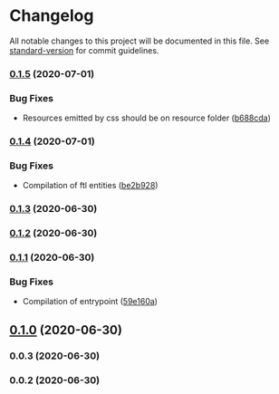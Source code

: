 # Changelog

All notable changes to this project will be documented in this file. See [standard-version](https://github.com/conventional-changelog/standard-version) for commit guidelines.

### [0.1.5](https://github.com/rhangai/node-keycloak-theme-builder/compare/v0.1.4...v0.1.5) (2020-07-01)


### Bug Fixes

* Resources emitted by css should be on resource folder ([b688cda](https://github.com/rhangai/node-keycloak-theme-builder/commit/b688cdaf408aecdee9eb00e910e6456bdfa87ee0))

### [0.1.4](https://github.com/rhangai/node-keycloak-theme-builder/compare/v0.1.3...v0.1.4) (2020-07-01)


### Bug Fixes

* Compilation of ftl entities ([be2b928](https://github.com/rhangai/node-keycloak-theme-builder/commit/be2b9285b00b8147d4fd114beea38dcda68d4cec))

### [0.1.3](https://github.com/rhangai/node-keycloak-theme-builder/compare/v0.1.2...v0.1.3) (2020-06-30)

### [0.1.2](https://github.com/rhangai/node-keycloak-theme-builder/compare/v0.1.1...v0.1.2) (2020-06-30)

### [0.1.1](https://github.com/rhangai/node-keycloak-theme-builder/compare/v0.1.0...v0.1.1) (2020-06-30)


### Bug Fixes

* Compilation of entrypoint ([59e160a](https://github.com/rhangai/node-keycloak-theme-builder/commit/59e160aa2306197475487b9f7b468df6c53d72be))

## [0.1.0](https://github.com/rhangai/node-keycloak-theme-builder/compare/v0.0.3...v0.1.0) (2020-06-30)

### 0.0.3 (2020-06-30)

### 0.0.2 (2020-06-30)
